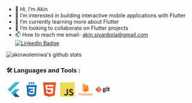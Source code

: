 - 👋 Hi, I’m Akin
- 👀 I’m interested in building interactive mobile applications with Flutter
- 🌱 I’m currently learning more about Flutter
- 💞️ I’m looking to collaborate on Flutter projects
- 📫 How to reach me email- akin.siyanbola@gmail.com  <div id="badges">
  <a href="https://www.linkedin.com/in/akinwolemiwa-siyanbola-40039b211/">
    <img src="https://img.shields.io/badge/LinkedIn-blue?style=for-the-badge&logo=linkedin&logoColor=white" alt="LinkedIn Badge"/>
  </a>
</div>



![akinwolemiwa's github stats](https://github-readme-stats.vercel.app/api?username=akinwolemiwa)



### :hammer_and_wrench: Languages and Tools :
<div>
  <img src="https://github.com/devicons/devicon/blob/master/icons/flutter/flutter-original.svg" title="Flutter" alt="Flutter" width="40" height="40"/>&nbsp;
  <img src="https://github.com/devicons/devicon/blob/master/icons/css3/css3-plain-wordmark.svg"  title="CSS3" alt="CSS" width="40" height="40"/>&nbsp;
  <img src="https://github.com/devicons/devicon/blob/master/icons/html5/html5-original.svg" title="HTML5" alt="HTML" width="40" height="40"/>&nbsp;
  <img src="https://github.com/devicons/devicon/blob/master/icons/javascript/javascript-original.svg" title="JavaScript" alt="JavaScript" width="40" height="40"/>&nbsp;
  <img src="https://github.com/devicons/devicon/blob/master/icons/firebase/firebase-plain-wordmark.svg" title="Firebase" alt="Firebase" width="40" height="40"/>&nbsp;
  <img src="https://github.com/devicons/devicon/blob/master/icons/git/git-original-wordmark.svg" title="Git" **alt="Git" width="40" height="40"/>
</div>


<!---[![Top Langs](https://github-readme-stats.vercel.app/api/top-langs/?username=akinwolemiwa)](https://github.com/anuraghazra/github-readme-stats) --->


<!---
akinwolemiwa/akinwolemiwa is a ✨ special ✨ repository because its `README.md` (this file) appears on your GitHub profile.
You can click the Preview link to take a look at your changes.
--->
